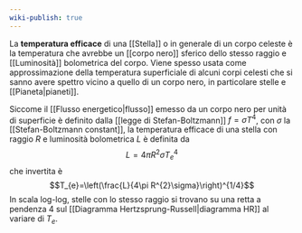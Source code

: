 ```yaml
---
wiki-publish: true
---
```

La **temperatura efficace** di una [[Stella]] o in generale di un corpo celeste è la temperatura che avrebbe un [[corpo nero]] sferico dello stesso raggio e [[Luminosità]] bolometrica del corpo. Viene spesso usata come approssimazione della temperatura superficiale di alcuni corpi celesti che si sanno avere spettro vicino a quello di un corpo nero, in particolare stelle e [[Pianeta|pianeti]].

Siccome il [[Flusso energetico|flusso]] emesso da un corpo nero per unità di superficie è definito dalla [[legge di Stefan-Boltzmann]] $f=\sigma T^{4}$, con $\sigma$ la [[Stefan-Boltzmann constant]], la temperatura efficace di una stella con raggio $R$ e luminosità bolometrica $L$ è definita da
$$L=4\pi R^{2}\sigma T^{4}_{e}$$
che invertita è
$$T_{e}=\left(\frac{L}{4\pi R^{2}\sigma}\right)^{1/4}$$
In scala log-log, stelle con lo stesso raggio si trovano su una retta a pendenza 4 sul [[Diagramma Hertzsprung-Russell|diagramma HR]] al variare di $T_{e}$.